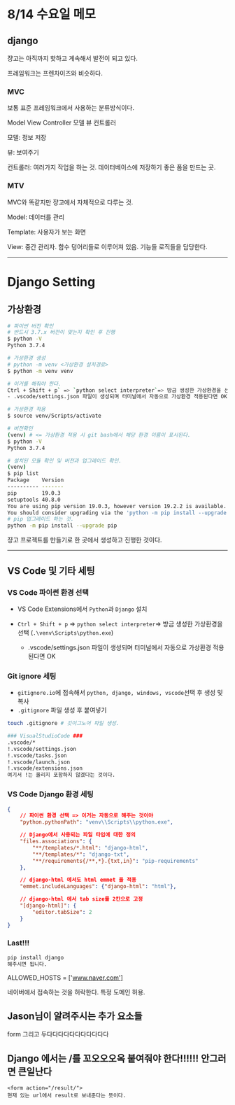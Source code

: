 # 8/14 수요일 메모

## django

쟝고는 아직까지 핫하고 계속해서 발전이 되고 있다.

프레임워크는 프렌차이즈와 비슷하다.

### MVC

보통 표준 프레임워크에서 사용하는 분류방식이다.

Model View Controller 모델 뷰 컨트롤러

모델: 정보 저장

뷰: 보여주기

컨트롤러: 여러가지 작업을 하는 것. 데이터베이스에 저장하기 좋은 폼을 만드는 곳.

### MTV

MVC와 똑같지만 쟝고에서 자체적으로 다루는 것.

Model: 데이터를 관리

Template: 사용자가 보는 화면

View: 중간 관리자. 함수 덩어리들로 이루어져 있음. 기능들 로직들을 담당한다.

<hr>

# Django Setting

## 가상환경

```bash
# 파이썬 버전 확인
# 반드시 3.7.x 버전이 맞는지 확인 후 진행
$ python -V
Python 3.7.4

# 가상환경 생성
# python -m venv <가상환경 설치경로>
$ python -m venv venv

# 이거를 해줘야 한다.
Ctrl + Shift + p` => `python select interpreter`=> 방금 생성한 가상환경을 선택 (`.\venv\Scripts\python.exe`) 
- .vscode/settings.json 파일이 생성되며 터미널에서 자동으로 가상환경 적용된다면 OK

# 가상환경 적용
$ source venv/Scripts/activate

# 버전확인
(venv) # <= 가상환경 적용 시 git bash에서 해당 환경 이름이 표시된다.
$ python -V
Python 3.7.4

# 설치된 모듈 확인 및 버전과 업그레이드 확인.
(venv)
$ pip list
Package    Version
---------- -------
pip        19.0.3
setuptools 40.8.0
You are using pip version 19.0.3, however version 19.2.2 is available.
You should consider upgrading via the 'python -m pip install --upgrade pip' command.
# pip 업그레이드 하는 것.
python -m pip install --upgrade pip
```

쟝고 프로젝트를 만들기로 한 곳에서 생성하고 진행한 것이다.

<hr>

## VS Code 및 기타 세팅

### VS Code 파이썬 환경 선택

- VS Code Extensions에서 `Python`과 `Django` 설치

- `Ctrl + Shift + p` => `python select interpreter`=> 방금 생성한 가상환경을 선택 (`.\venv\Scripts\python.exe`) 
  - .vscode/settings.json 파일이 생성되며 터미널에서 자동으로 가상환경 적용된다면 OK

### Git ignore 세팅

- `gitignore.io`에 접속해서 `python, django, windows, vscode`선택 후 생성 및 복사
- `.gitignore` 파일 생성 후 붙여넣기

```bash
touch .gitignore # 깃이그노어 파일 생성.

### VisualStudioCode ###
.vscode/*
!.vscode/settings.json
!.vscode/tasks.json
!.vscode/launch.json
!.vscode/extensions.json
여기서 !는 올리지 포함하지 않겠다는 것이다.
```

### VS Code Django 환경 세팅

```json
{   
    // 파이썬 환경 선택 => 이거는 자동으로 해주는 것이야
    "python.pythonPath": "venv\\Scripts\\python.exe",

    // Django에서 사용되는 파일 타입에 대한 정의
    "files.associations": {
        "**/templates/*.html": "django-html",
        "**/templates/*": "django-txt",
        "**/requirements{/**,*}.{txt,in}": "pip-requirements"
    },

    // django-html 에서도 html emmet 을 적용
    "emmet.includeLanguages": {"django-html": "html"},

    // django-html 에서 tab size를 2칸으로 고정
    "[django-html]": {
        "editor.tabSize": 2
    }
}
```

### Last!!!

```bash
pip install django
해주시면 됩니다.
```



ALLOWED_HOSTS = ['www.naver.com']

네이버에서 접속하는 것을 허락한다. 특정 도메인 허용.

## Jason님이 알려주시는 추가 요소들

form 그리고 두다다다다다다다다다다다

## Django 에서는 /를 꼬오오오옥 붙여줘야 한다!!!!!! 안그러면 큰일난다

```django
<form action="/result/">
현재 있는 url에서 result로 보내준다는 뜻이다.
```



